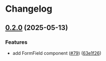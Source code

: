 # Changelog

## [0.2.0](https://github.com/self-assert/self-assert/compare/react-v0.1.0...react-v0.2.0) (2025-05-13)


### Features

* add FormField component ([#79](https://github.com/self-assert/self-assert/issues/79)) ([63e1f26](https://github.com/self-assert/self-assert/commit/63e1f26dd9a1bdd7881912001f3dc5c99b032a65))

